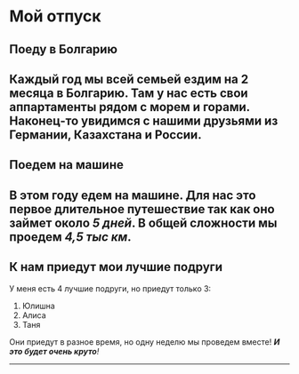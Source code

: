 # Мой отпуск

## Поеду в Болгарию
Каждый год мы всей семьей ездим на 2 месяца в Болгарию. Там у нас есть свои аппартаменты рядом с морем и горами. Наконец-то увидимся с нашими друзьями из Германии, Казахстана и России.
---

## Поедем **__на машине__**

В этом году едем на машине. Для нас это первое длительное путешествие так как оно займет около *5 дней*. В общей сложности мы проедем *4,5 тыс км*. 
---
## К нам приедут мои лучшие подруги

У меня есть 4 лучшие подруги, но приедут только 3:

1. Юлишна
2. Алиса
3. Таня

Они приедут в разное время, но одну неделю мы проведем вместе! _**И это будет очень круто**!_

---
